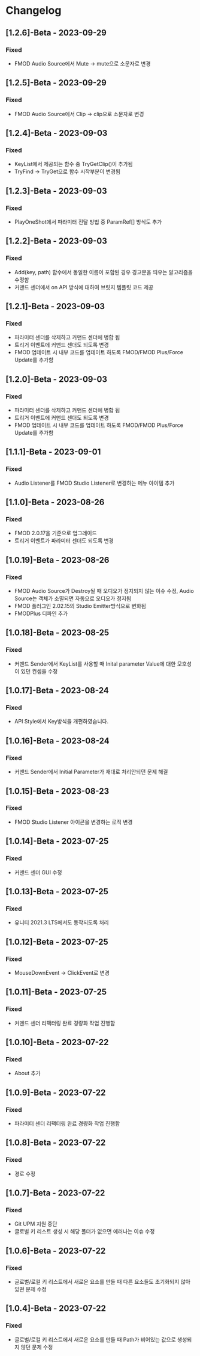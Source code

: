 # Changelog
## [1.2.6]-Beta - 2023-09-29
### Fixed
- FMOD Audio Source에서 Mute -> mute으로 소문자로 변경

## [1.2.5]-Beta - 2023-09-29
### Fixed
- FMOD Audio Source에서 Clip -> clip으로 소문자로 변경

## [1.2.4]-Beta - 2023-09-03
### Fixed
- KeyList에서 제공되는 함수 중 TryGetClip()이 추가됨
- TryFind -> TryGet으로 함수 시작부분이 변경됨

## [1.2.3]-Beta - 2023-09-03
### Fixed
- PlayOneShot에서 파라미터 전달 방법 중 ParamRef[] 방식도 추가

## [1.2.2]-Beta - 2023-09-03
### Fixed
- Add(key, path) 함수에서 동일한 이름이 포함된 경우 경고문을 띄우는 알고리즘을 수정함
- 커맨드 센더에서 on API 방식에 대하여 브릿지 템플릿 코드 제공

## [1.2.1]-Beta - 2023-09-03
### Fixed
- 파라미터 센더를 삭제하고 커맨드 센더에 병합 됨
- 트리거 이벤트에 커맨드 센더도 되도록 변경
- FMOD 업데이트 시 내부 코드를 업데이트 하도록 FMOD/FMOD Plus/Force Update를 추가함

## [1.2.0]-Beta - 2023-09-03
### Fixed
- 파라미터 센더를 삭제하고 커맨드 센더에 병합 됨
- 트리거 이벤트에 커맨드 센더도 되도록 변경
- FMOD 업데이트 시 내부 코드를 업데이트 하도록 FMOD/FMOD Plus/Force Update를 추가함

## [1.1.1]-Beta - 2023-09-01
### Fixed
- Audio Listener를 FMOD Studio Listener로 변경하는 메뉴 아이템 추가

## [1.1.0]-Beta - 2023-08-26
### Fixed
- FMOD 2.0.17을 기준으로 업그레이드
- 트리거 이벤트가 파라미터 센더도 되도록 변경

## [1.0.19]-Beta - 2023-08-26
### Fixed
- FMOD Audio Source가 Destroy될 때 오디오가 정지되지 않는 이슈 수정, Audio Source는 객체가 소멸되면 자동으로 오디오가 정지됨
- FMOD 플러그인 2.02.15의 Studio Emitter방식으로 변화됨
- FMODPlus 디파인 추가

## [1.0.18]-Beta - 2023-08-25
### Fixed
- 커맨드 Sender에서 KeyList를 사용할 때 Inital parameter Value에 대한 모호성이 있던 컨셉을 수정

## [1.0.17]-Beta - 2023-08-24
### Fixed
- API Style에서 Key방식을 개편하였습니다.

## [1.0.16]-Beta - 2023-08-24
### Fixed
- 커맨드 Sender에서 Initial Parameter가 재대로 처리안되던 문제 해결

## [1.0.15]-Beta - 2023-08-23
### Fixed
- FMOD Studio Listener 아이콘을 변경하는 로직 변경

## [1.0.14]-Beta - 2023-07-25
### Fixed
- 커맨드 센더 GUI 수정

## [1.0.13]-Beta - 2023-07-25
### Fixed
- 유니티 2021.3 LTS에서도 동작되도록 처리

## [1.0.12]-Beta - 2023-07-25
### Fixed
- MouseDownEvent -> ClickEvent로 변경

## [1.0.11]-Beta - 2023-07-25
### Fixed
- 커멘드 센더 리팩터링 완료 경량화 작업 진행함

## [1.0.10]-Beta - 2023-07-22
### Fixed
- About 추가

## [1.0.9]-Beta - 2023-07-22
### Fixed
- 파라미터 센더 리팩터링 완료 경량화 작업 진행함

## [1.0.8]-Beta - 2023-07-22
### Fixed
- 경로 수정

## [1.0.7]-Beta - 2023-07-22
### Fixed
- Git UPM 지원 중단
- 글로벌 키 리스트 생성 시 해당 폴더가 없으면 에러나는 이슈 수정

## [1.0.6]-Beta - 2023-07-22
### Fixed
- 글로벌/로컬 키 리스트에서 새로운 요소를 만들 때 다른 요소들도 초기화되지 않아있떤 문제 수정

## [1.0.4]-Beta - 2023-07-22
### Fixed
- 글로벌/로컬 키 리스트에서 새로운 요소를 만들 때 Path가 비어있는 값으로 생성되지 않던 문제 수정

